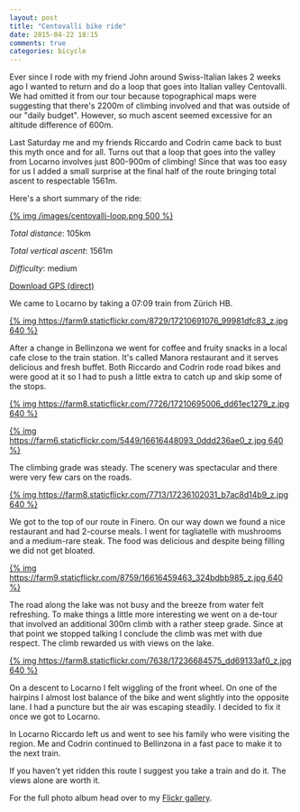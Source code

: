 ```yaml
---
layout: post
title: "Centovalli bike ride"
date: 2015-04-22 18:15
comments: true
categories: bicycle
---
```


Ever since I rode with my friend John around Swiss-Italian lakes 2 weeks ago I wanted to return and do a loop that goes into Italian valley Centovalli. We had omitted it from our tour because topographical maps were suggesting that there's 2200m of climbing involved and that was outside of our "daily budget". However, so much ascent seemed excessive for an altitude difference of 600m.

Last Saturday me and my friends Riccardo and Codrin came back to bust this myth once and for all. Turns out that a loop that goes into the valley from Locarno involves just 800-900m of climbing! Since that was too easy for us I added a small surprise at the final half of the route bringing total ascent to respectable 1561m.

Here's a short summary of the ride:

[{% img /images/centovalli-loop.png 500 %}](/images/centovalli-loop.png)

*Total distance*: 105km

*Total vertical ascent*: 1561m

*Difficulty*: medium

[Download GPS (direct)](/files/centovalli-loop.gpx)

We came to Locarno by taking a 07:09 train from Zürich HB.

[{% img https://farm9.staticflickr.com/8729/17210691076_99981dfc83_z.jpg 640 %}](https://www.flickr.com/photos/tentaclephotos/17210691076)

After a change in Bellinzona we went for coffee and fruity snacks in a local cafe close to the train station. It's called Manora restaurant and it serves delicious and fresh buffet. Both Riccardo and Codrin rode road bikes and were good at it so I had to push a little extra to catch up and skip some of the stops.

[{% img https://farm8.staticflickr.com/7726/17210695006_dd61ec1279_z.jpg 640 %}](https://www.flickr.com/photos/tentaclephotos/17210695006)

[{% img https://farm6.staticflickr.com/5449/16616448093_0ddd236ae0_z.jpg 640 %}](https://www.flickr.com/photos/tentaclephotos/16616448093)

The climbing grade was steady. The scenery was spectacular and there were very few cars on the roads.

[{% img https://farm8.staticflickr.com/7713/17236102031_b7ac8d14b9_z.jpg 640 %}](https://www.flickr.com/photos/tentaclephotos/17236102031)

We got to the top of our route in Finero. On our way down we found a nice restaurant and had 2-course meals. I went for tagliatelle with mushrooms and a medium-rare steak. The food was delicious and despite being filling we did not get bloated.

[{% img https://farm9.staticflickr.com/8759/16616459463_324bdbb985_z.jpg 640 %}](https://www.flickr.com/photos/tentaclephotos/16616459463)

The road along the lake was not busy and the breeze from water felt refreshing. To make things a little more interesting we went on a de-tour that involved an additional 300m climb with a rather steep grade. Since at that point we stopped talking I conclude the climb was met with due respect. The climb rewarded us with views on the lake.

[{% img https://farm8.staticflickr.com/7638/17236684575_dd69133af0_z.jpg 640 %}](https://www.flickr.com/photos/tentaclephotos/17236684575)

On a descent to Locarno I felt wiggling of the front wheel. On one of the hairpins I almost lost balance of the bike and went slightly into the opposite lane. I had a puncture but the air was escaping steadily. I decided to fix it once we got to Locarno.

In Locarno Riccardo left us and went to see his family who were visiting the region. Me and Codrin continued to Bellinzona in a fast pace to make it to the next train.

If you haven't yet ridden this route I suggest you take a train and do it. The views alone are worth it.

For the full photo album head over to my [Flickr gallery](https://www.flickr.com/photos/tentaclephotos/sets/72157649797144653/).